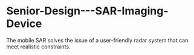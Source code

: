 # Senior-Design---SAR-Imaging-Device
The mobile SAR solves the issue of a user-friendly radar system that can meet realistic constraints.
